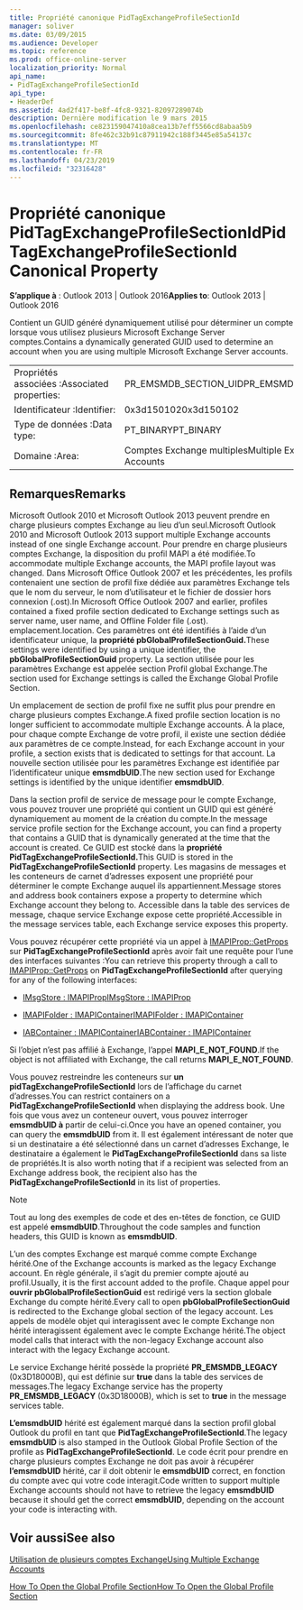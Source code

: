 ```yaml
---
title: Propriété canonique PidTagExchangeProfileSectionId
manager: soliver
ms.date: 03/09/2015
ms.audience: Developer
ms.topic: reference
ms.prod: office-online-server
localization_priority: Normal
api_name:
- PidTagExchangeProfileSectionId
api_type:
- HeaderDef
ms.assetid: 4ad2f417-be8f-4fc8-9321-82097289074b
description: Dernière modification le 9 mars 2015
ms.openlocfilehash: ce823159047410a8cea13b7eff5566cd8abaa5b9
ms.sourcegitcommit: 8fe462c32b91c87911942c188f3445e85a54137c
ms.translationtype: MT
ms.contentlocale: fr-FR
ms.lasthandoff: 04/23/2019
ms.locfileid: "32316428"
---
```

# <a name="pidtagexchangeprofilesectionid-canonical-property"></a><span data-ttu-id="87c22-103">Propriété canonique PidTagExchangeProfileSectionId</span><span class="sxs-lookup"><span data-stu-id="87c22-103">PidTagExchangeProfileSectionId Canonical Property</span></span>

  
  
<span data-ttu-id="87c22-104">**S’applique à** : Outlook 2013 | Outlook 2016</span><span class="sxs-lookup"><span data-stu-id="87c22-104">**Applies to**: Outlook 2013 | Outlook 2016</span></span> 
  
<span data-ttu-id="87c22-105">Contient un GUID généré dynamiquement utilisé pour déterminer un compte lorsque vous utilisez plusieurs Microsoft Exchange Server comptes.</span><span class="sxs-lookup"><span data-stu-id="87c22-105">Contains a dynamically generated GUID used to determine an account when you are using multiple Microsoft Exchange Server accounts.</span></span>
  
|||
|:-----|:-----|
|<span data-ttu-id="87c22-106">Propriétés associées :</span><span class="sxs-lookup"><span data-stu-id="87c22-106">Associated properties:</span></span>  <br/> |<span data-ttu-id="87c22-107">PR_EMSMDB_SECTION_UID</span><span class="sxs-lookup"><span data-stu-id="87c22-107">PR_EMSMDB_SECTION_UID</span></span>  <br/> |
|<span data-ttu-id="87c22-108">Identificateur :</span><span class="sxs-lookup"><span data-stu-id="87c22-108">Identifier:</span></span>  <br/> |<span data-ttu-id="87c22-109">0x3d150102</span><span class="sxs-lookup"><span data-stu-id="87c22-109">0x3d150102</span></span>  <br/> |
|<span data-ttu-id="87c22-110">Type de données :</span><span class="sxs-lookup"><span data-stu-id="87c22-110">Data type:</span></span>  <br/> |<span data-ttu-id="87c22-111">PT_BINARY</span><span class="sxs-lookup"><span data-stu-id="87c22-111">PT_BINARY</span></span>  <br/> |
|<span data-ttu-id="87c22-112">Domaine :</span><span class="sxs-lookup"><span data-stu-id="87c22-112">Area:</span></span>  <br/> |<span data-ttu-id="87c22-113">Comptes Exchange multiples</span><span class="sxs-lookup"><span data-stu-id="87c22-113">Multiple Exchange Accounts</span></span>  <br/> |
   
## <a name="remarks"></a><span data-ttu-id="87c22-114">Remarques</span><span class="sxs-lookup"><span data-stu-id="87c22-114">Remarks</span></span>

<span data-ttu-id="87c22-115">Microsoft Outlook 2010 et Microsoft Outlook 2013 peuvent prendre en charge plusieurs comptes Exchange au lieu d’un seul.</span><span class="sxs-lookup"><span data-stu-id="87c22-115">Microsoft Outlook 2010 and Microsoft Outlook 2013 support multiple Exchange accounts instead of one single Exchange account.</span></span> <span data-ttu-id="87c22-116">Pour prendre en charge plusieurs comptes Exchange, la disposition du profil MAPI a été modifiée.</span><span class="sxs-lookup"><span data-stu-id="87c22-116">To accommodate multiple Exchange accounts, the MAPI profile layout was changed.</span></span> <span data-ttu-id="87c22-117">Dans Microsoft Office Outlook 2007 et les précédentes, les profils contenaient une section de profil fixe dédiée aux paramètres Exchange tels que le nom du serveur, le nom d’utilisateur et le fichier de dossier hors connexion (.ost).</span><span class="sxs-lookup"><span data-stu-id="87c22-117">In Microsoft Office Outlook 2007 and earlier, profiles contained a fixed profile section dedicated to Exchange settings such as server name, user name, and Offline Folder file (.ost).</span></span> <span data-ttu-id="87c22-118">emplacement.</span><span class="sxs-lookup"><span data-stu-id="87c22-118">location.</span></span> <span data-ttu-id="87c22-119">Ces paramètres ont été identifiés à l’aide d’un identificateur unique, la **propriété pbGlobalProfileSectionGuid.**</span><span class="sxs-lookup"><span data-stu-id="87c22-119">These settings were identified by using a unique identifier, the **pbGlobalProfileSectionGuid** property.</span></span> <span data-ttu-id="87c22-120">La section utilisée pour les paramètres Exchange est appelée section Profil global Exchange.</span><span class="sxs-lookup"><span data-stu-id="87c22-120">The section used for Exchange settings is called the Exchange Global Profile Section.</span></span> 
  
<span data-ttu-id="87c22-121">Un emplacement de section de profil fixe ne suffit plus pour prendre en charge plusieurs comptes Exchange.</span><span class="sxs-lookup"><span data-stu-id="87c22-121">A fixed profile section location is no longer sufficient to accommodate multiple Exchange accounts.</span></span> <span data-ttu-id="87c22-122">À la place, pour chaque compte Exchange de votre profil, il existe une section dédiée aux paramètres de ce compte.</span><span class="sxs-lookup"><span data-stu-id="87c22-122">Instead, for each Exchange account in your profile, a section exists that is dedicated to settings for that account.</span></span> <span data-ttu-id="87c22-123">La nouvelle section utilisée pour les paramètres Exchange est identifiée par l’identificateur unique **emsmdbUID**.</span><span class="sxs-lookup"><span data-stu-id="87c22-123">The new section used for Exchange settings is identified by the unique identifier **emsmdbUID**.</span></span>
  
<span data-ttu-id="87c22-124">Dans la section profil de service de message pour le compte Exchange, vous pouvez trouver une propriété qui contient un GUID qui est généré dynamiquement au moment de la création du compte.</span><span class="sxs-lookup"><span data-stu-id="87c22-124">In the message service profile section for the Exchange account, you can find a property that contains a GUID that is dynamically generated at the time that the account is created.</span></span> <span data-ttu-id="87c22-125">Ce GUID est stocké dans la **propriété PidTagExchangeProfileSectionId.**</span><span class="sxs-lookup"><span data-stu-id="87c22-125">This GUID is stored in the **PidTagExchangeProfileSectionId** property.</span></span> <span data-ttu-id="87c22-126">Les magasins de messages et les conteneurs de carnet d’adresses exposent une propriété pour déterminer le compte Exchange auquel ils appartiennent.</span><span class="sxs-lookup"><span data-stu-id="87c22-126">Message stores and address book containers expose a property to determine which Exchange account they belong to.</span></span> <span data-ttu-id="87c22-127">Accessible dans la table des services de message, chaque service Exchange expose cette propriété.</span><span class="sxs-lookup"><span data-stu-id="87c22-127">Accessible in the message services table, each Exchange service exposes this property.</span></span> 
  
<span data-ttu-id="87c22-128">Vous pouvez récupérer cette propriété via un appel à [IMAPIProp::GetProps](imapiprop-getprops.md) sur **PidTagExchangeProfileSectionId** après avoir fait une requête pour l’une des interfaces suivantes :</span><span class="sxs-lookup"><span data-stu-id="87c22-128">You can retrieve this property through a call to [IMAPIProp::GetProps](imapiprop-getprops.md) on **PidTagExchangeProfileSectionId** after querying for any of the following interfaces:</span></span> 
  
- [<span data-ttu-id="87c22-129">IMsgStore : IMAPIProp</span><span class="sxs-lookup"><span data-stu-id="87c22-129">IMsgStore : IMAPIProp</span></span>](imsgstoreimapiprop.md)
    
- [<span data-ttu-id="87c22-130">IMAPIFolder : IMAPIContainer</span><span class="sxs-lookup"><span data-stu-id="87c22-130">IMAPIFolder : IMAPIContainer</span></span>](imapifolderimapicontainer.md)
    
- [<span data-ttu-id="87c22-131">IABContainer : IMAPIContainer</span><span class="sxs-lookup"><span data-stu-id="87c22-131">IABContainer : IMAPIContainer</span></span>](iabcontainerimapicontainer.md)
    
<span data-ttu-id="87c22-132">Si l’objet n’est pas affilié à Exchange, l’appel **MAPI_E_NOT_FOUND**.</span><span class="sxs-lookup"><span data-stu-id="87c22-132">If the object is not affiliated with Exchange, the call returns **MAPI_E_NOT_FOUND**.</span></span>
  
<span data-ttu-id="87c22-133">Vous pouvez restreindre les conteneurs sur **un pidTagExchangeProfileSectionId** lors de l’affichage du carnet d’adresses.</span><span class="sxs-lookup"><span data-stu-id="87c22-133">You can restrict containers on a **PidTagExchangeProfileSectionId** when displaying the address book.</span></span> <span data-ttu-id="87c22-134">Une fois que vous avez un conteneur ouvert, vous pouvez interroger **emsmdbUID à** partir de celui-ci.</span><span class="sxs-lookup"><span data-stu-id="87c22-134">Once you have an opened container, you can query the **emsmdbUID** from it.</span></span> <span data-ttu-id="87c22-135">Il est également intéressant de noter que si un destinataire a été sélectionné dans un carnet d’adresses Exchange, le destinataire a également le **PidTagExchangeProfileSectionId** dans sa liste de propriétés.</span><span class="sxs-lookup"><span data-stu-id="87c22-135">It is also worth noting that if a recipient was selected from an Exchange address book, the recipient also has the **PidTagExchangeProfileSectionId** in its list of properties.</span></span> 
  
> [!NOTE]
> <span data-ttu-id="87c22-136">Tout au long des exemples de code et des en-têtes de fonction, ce GUID est appelé **emsmdbUID**.</span><span class="sxs-lookup"><span data-stu-id="87c22-136">Throughout the code samples and function headers, this GUID is known as **emsmdbUID**.</span></span> 
  
<span data-ttu-id="87c22-137">L’un des comptes Exchange est marqué comme compte Exchange hérité.</span><span class="sxs-lookup"><span data-stu-id="87c22-137">One of the Exchange accounts is marked as the legacy Exchange account.</span></span> <span data-ttu-id="87c22-138">En règle générale, il s’agit du premier compte ajouté au profil.</span><span class="sxs-lookup"><span data-stu-id="87c22-138">Usually, it is the first account added to the profile.</span></span> <span data-ttu-id="87c22-139">Chaque appel pour **ouvrir pbGlobalProfileSectionGuid** est redirigé vers la section globale Exchange du compte hérité.</span><span class="sxs-lookup"><span data-stu-id="87c22-139">Every call to open **pbGlobalProfileSectionGuid** is redirected to the Exchange global section of the legacy account.</span></span> <span data-ttu-id="87c22-140">Les appels de modèle objet qui interagissent avec le compte Exchange non hérité interagissent également avec le compte Exchange hérité.</span><span class="sxs-lookup"><span data-stu-id="87c22-140">The object model calls that interact with the non-legacy Exchange account also interact with the legacy Exchange account.</span></span> 
  
<span data-ttu-id="87c22-141">Le service Exchange hérité possède la propriété **PR_EMSMDB_LEGACY** (0x3D18000B), qui est définie sur **true** dans la table des services de messages.</span><span class="sxs-lookup"><span data-stu-id="87c22-141">The legacy Exchange service has the property **PR_EMSMDB_LEGACY** (0x3D18000B), which is set to **true** in the message services table.</span></span> 
  
<span data-ttu-id="87c22-142">**L’emsmdbUID** hérité est également marqué dans la section profil global Outlook du profil en tant que **PidTagExchangeProfileSectionId**.</span><span class="sxs-lookup"><span data-stu-id="87c22-142">The legacy **emsmdbUID** is also stamped in the Outlook Global Profile Section of the profile as **PidTagExchangeProfileSectionId**.</span></span> <span data-ttu-id="87c22-143">Le code écrit pour prendre en charge plusieurs comptes Exchange ne doit pas avoir à récupérer **l’emsmdbUID** hérité, car il doit obtenir le **emsmdbUID** correct, en fonction du compte avec qui votre code interagit.</span><span class="sxs-lookup"><span data-stu-id="87c22-143">Code written to support multiple Exchange accounts should not have to retrieve the legacy **emsmdbUID** because it should get the correct **emsmdbUID**, depending on the account your code is interacting with.</span></span>
  
## <a name="see-also"></a><span data-ttu-id="87c22-144">Voir aussi</span><span class="sxs-lookup"><span data-stu-id="87c22-144">See also</span></span>



[<span data-ttu-id="87c22-145">Utilisation de plusieurs comptes Exchange</span><span class="sxs-lookup"><span data-stu-id="87c22-145">Using Multiple Exchange Accounts</span></span>](using-multiple-exchange-accounts.md)


[<span data-ttu-id="87c22-146">How To Open the Global Profile Section</span><span class="sxs-lookup"><span data-stu-id="87c22-146">How To Open the Global Profile Section</span></span>](https://support.microsoft.com/kb/188482)

